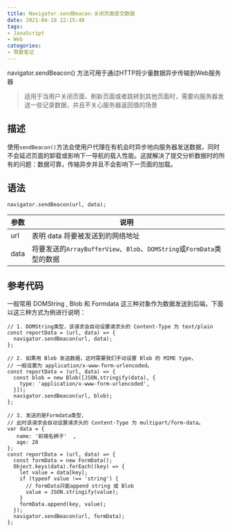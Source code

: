 ```yaml
---
title: Navigator.sendBeacon-关闭页面提交数据
date: 2021-04-10 22:15:48
tags:
- JavaScript
- Web
categories:
- 零散笔记
---
```

navigator.sendBeacon() 方法可用于通过HTTP将少量数据异步传输到Web服务器
> 适用于当用户关闭页面、刷新页面或者跳转到其他页面时，需要向服务器发送一些记录数据，并且不关心服务器返回值的场景

<!--more-->

## 描述
使用`sendBeacon()`方法会使用户代理在有机会时异步地向服务器发送数据，同时不会延迟页面的卸载或影响下一导航的载入性能。这就解决了提交分析数据时的所有的问题：数据可靠，传输异步并且不会影响下一页面的加载。

## 语法
```
navigator.sendBeacon(url, data);
```

参数|说明
---|---
url|表明 data 将要被发送到的网络地址
data|将要发送的`ArrayBufferView`、`Blob`、`DOMString`或`FormData`类型的数据

## 参考代码

一般常用 DOMString , Blob 和 Formdata 这三种对象作为数据发送到后端，下面以这三种方式为例进行说明：
```
// 1. DOMString类型，该请求会自动设置请求头的 Content-Type 为 text/plain
const reportData = (url, data) => {
  navigator.sendBeacon(url, data);
};

// 2. 如果用 Blob 发送数据，这时需要我们手动设置 Blob 的 MIME type，
// 一般设置为 application/x-www-form-urlencoded。
const reportData = (url, data) => {
  const blob = new Blob([JSON.stringify(data), {
    type: 'application/x-www-form-urlencoded',
  }]);
  navigator.sendBeacon(url, blob);
};

// 3. 发送的是Formdata类型，
// 此时该请求会自动设置请求头的 Content-Type 为 multipart/form-data。
var data = {
   name: '前端名狮子'  ,
   age: 20
};
const reportData = (url, data) => {
  const formData = new FormData();
  Object.keys(data).forEach((key) => {
    let value = data[key];
    if (typeof value !== 'string') {
      // formData只能append string 或 Blob
      value = JSON.stringify(value);
    }
    formData.append(key, value);
  });
  navigator.sendBeacon(url, formData);
};

```
